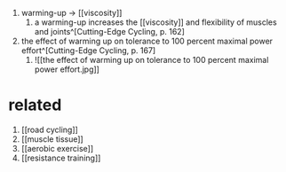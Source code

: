 1. warming-up → [[viscosity]]
	1. a warming-up increases the [[viscosity]] and flexibility of muscles and joints^[Cutting-Edge Cycling, p. 162]
2. the effect of warming up on tolerance to 100 percent maximal power effort^[Cutting-Edge Cycling, p. 167]
	1. ![[the effect of warming up on tolerance to 100 percent maximal power effort.jpg]]

# related
1. [[road cycling]]
2. [[muscle tissue]]
3. [[aerobic exercise]]
4. [[resistance training]]